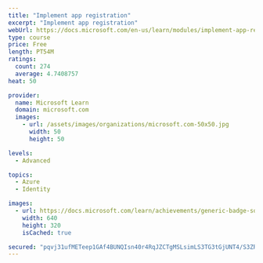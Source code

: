 ```yaml
---
title: "Implement app registration"
excerpt: "Implement app registration"
webUrl: https://docs.microsoft.com/en-us/learn/modules/implement-app-registration/
type: course
price: Free
length: PT54M
ratings:
  count: 274
  average: 4.7408757
heat: 50

provider:
  name: Microsoft Learn
  domain: microsoft.com
  images:
    - url: /assets/images/organizations/microsoft.com-50x50.jpg
      width: 50
      height: 50

levels:
  - Advanced

topics:
  - Azure
  - Identity

images:
  - url: https://docs.microsoft.com/learn/achievements/generic-badge-social.png
    width: 640
    height: 320
    isCached: true

secured: "pqvj31ufMETeep1GAf4BUNQIsn40r4RqJZCTgMSLsimLS3TG3tGjUNT4/S3ZRtWYvCtZfP2hh1ADqPJrhEj3kvXskVLONPNOhb9LMbjS6E9mJXB6Wi1ve/MsfYNFckWiBMgIO+e3y/O9Srk3DzyDo+YP2OC2YeDrry09RbFLoSvQLUD0Eb9Y3ToWNc7gTMfEc95MlG4GAMv73WxyLNJnT3DOIXT2akdj+rqbsdF25c5ygGXR0R4bMBu2E2eFZPHB6wqv/p+wpU6SxD79FS5Qwd3rl04C4k4k+0YQyj6+p54JqtfcmHqkTqhimcam1k+nCNlhORhAhLssD+6ma6pHbYF8m34h37j3Ah6Y1W8lWoJWHIxrD30n9/BQWUsrAPfcJ69xkEDQIX2Nj5DucpxWAzRMkUQa+DQgpRmuneDwoKM=;rAeoIQ5JwOhCKnFe8MuMNw=="
---
```


